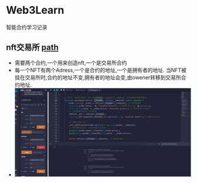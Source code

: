 # Web3Learn
智能合约学习记录

## nft交易所 [path](https://github.com/superbayes/Web3Learn/blob/main/L2_701_nft/readme.md)
* 需要两个合约,一个用来创造nft,一个是交易所合约
* 每一个NFT有两个Adress,一个是合约的地址,一个是拥有者的地址. 当NFT被挂在交易所时,合约的地址不变,拥有者的地址会变,由owener转移到交易所合约地址.
* ![交易结果](https://github.com/superbayes/Web3Learn/blob/main/L2_701_nft/NFT_RESULT.png)


